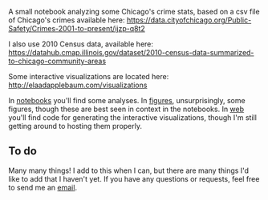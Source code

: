 A small notebook analyzing some Chicago's crime stats, based on a csv file of Chicago's crimes available here:
https://data.cityofchicago.org/Public-Safety/Crimes-2001-to-present/ijzp-q8t2

I also use 2010 Census data, available here:
https://datahub.cmap.illinois.gov/dataset/2010-census-data-summarized-to-chicago-community-areas

Some interactive visualizations are located here: http://elaadapplebaum.com/visualizations

In [notebooks](notebooks) you'll find some analyses. In [figures](figures), unsurprisingly, some figures, though these are best seen in context in the notebooks. In [web](web) you'll find code for generating the interactive visualizations, though I'm still getting around to hosting them properly.

## To do

Many many things! I add to this when I can, but there are many things I'd like to add that I haven't yet. If you have any questions or requests, feel free to send me an [email](mailto:elaad.applebaum@gmail.com).
